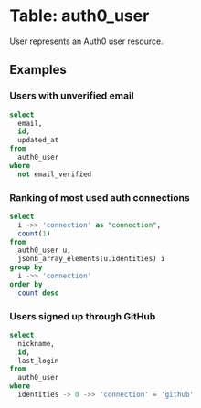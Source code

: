# Table: auth0_user

User represents an Auth0 user resource.

## Examples

### Users with unverified email

```sql
select
  email,
  id,
  updated_at
from
  auth0_user
where
  not email_verified
```

### Ranking of most used auth connections

```sql
select
  i ->> 'connection' as "connection",
  count(1)
from
  auth0_user u,
  jsonb_array_elements(u.identities) i
group by
  i ->> 'connection'
order by
  count desc
```

### Users signed up through GitHub

```sql
select
  nickname,
  id,
  last_login
from
  auth0_user
where
  identities -> 0 ->> 'connection' = 'github'
```
